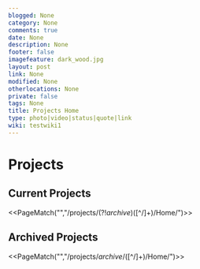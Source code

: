 ```yaml
---
blogged: None
category: None
comments: true
date: None
description: None
footer: false
imagefeature: dark_wood.jpg
layout: post
link: None
modified: None
otherlocations: None
private: false
tags: None
title: Projects Home
type: photo|video|status|quote|link
wiki: testwiki1
---
```

<!--summary-->



# Projects

## Current Projects

<<PageMatch("","/projects\/(?!_archive_)([^/]+)\/Home/")>> 

## Archived Projects

<<PageMatch("","/projects\/_archive_\/([^/]+)\/Home/")>>